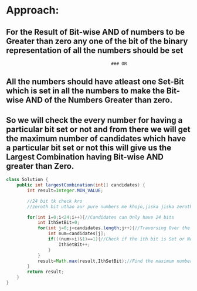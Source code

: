 
# Approach:
   ## For the Result of Bit-wise AND of numbers to be Greater than zero any one of the bit of the binary representation of all the numbers should be set
                                            ### OR
                                            
   ## All the numbers should have atleast one Set-Bit which is set in all the numbers to make the Bit-wise AND of the Numbers Greater than zero.
   ## So we will check the every number for having a particular bit set or not and from there we will get the maximum number of candidates which have a particular bit set or not this will give us the Largest Combination having Bit-wise AND greater than Zero.
    
```java
class Solution {
    public int largestCombination(int[] candidates) {
        int result=Integer.MIN_VALUE;

        //24 bit tk check kro 
        //zeroth bit uthao aur pure numbers me khojo,jiska jiska zeroth bit set ho tbb count bdhao aur fir atlast sbka maximum nikalo kyuki maximum jo bhi place ka bit set hoga wahi hmara answer hoga.

        for(int i=0;i<24;i++){//Candidates can Only have 24 bits 
            int IthSetBit=0;
            for(int j=0;j<candidates.length;j++){//Traversing Over the Candidates Array. 
                int num=candidates[j];
                if(((num>>i)&1)==1){//Check if the ith bit is Set or Not if the ith bit for Current Number is Set then this Number can be in a Combination with others having similar bit set
                    IthSetBit++;
                }
            }
            result=Math.max(result,IthSetBit);//Find the maximum number of candidates that have nth bit set and can for a Combination.
        }
        return result;
    }
}
```

